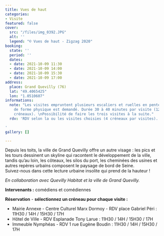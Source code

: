 ```yaml
---
title: Vues de haut
categories:
- Visite
featured: false
cover:
  src: "/files/img_0392.JPG"
  alt: ''
  legend: "© Vues de haut - Zigzag 2020"
booking:
  state: ''
  period: ''
  dates:
  - date: 2021-10-09 11:30
  - date: 2021-10-09 14:00
  - date: 2021-10-09 15:30
  - date: 2021-10-09 17:00
address:
  place: Grand Quevilly (76)
  lat: "49.4065425"
  lon: "1.0510607"
informations:
  note: "Les visites empruntent plusieurs escaliers et ruelles en pente, un minimum
    de forme physique est demandé. Durée 30 à 40 minutes par visite (12 places par
    créneaux). \nPossibilité de faire les trois visites à la suite."
  rdv: 'RDV selon la ou les visites choisies (4 créneaux par visites).

'
gallery: []

---
```

Depuis les toits, la ville de Grand Quevilly offre un autre visage : les pics et les tours dessinent un skyline qui racontent le développement de la ville, tandis qu’au loin, les côteaux, les silos du port, les cheminées des usines et autres repères urbains composent le paysage de bord de Seine.  
 Suivez-nous dans cette lecture urbaine insolite qui prend de la hauteur !

_En collaboration avec Quevilly Habitat et la ville de Grand Quevilly._

**Intervenants :** comédiens et comédiennes

**Réservation** - **sélectionnez un créneau pour chaque visite :**

* Mairie Annexe - Centre Culturel Marx Dormoy - RDV place Gabriel Péri : 11H30 / 14H / 15H30 / 17H
* Hôtel de Ville - RDV Esplanade Tony Larue : 11H30 / 14H / 15H30 / 17H
* Immeuble Nymphéas - RDV 1 rue Eugène Boudin : 11H30 / 14H / 15H30 / 17H 